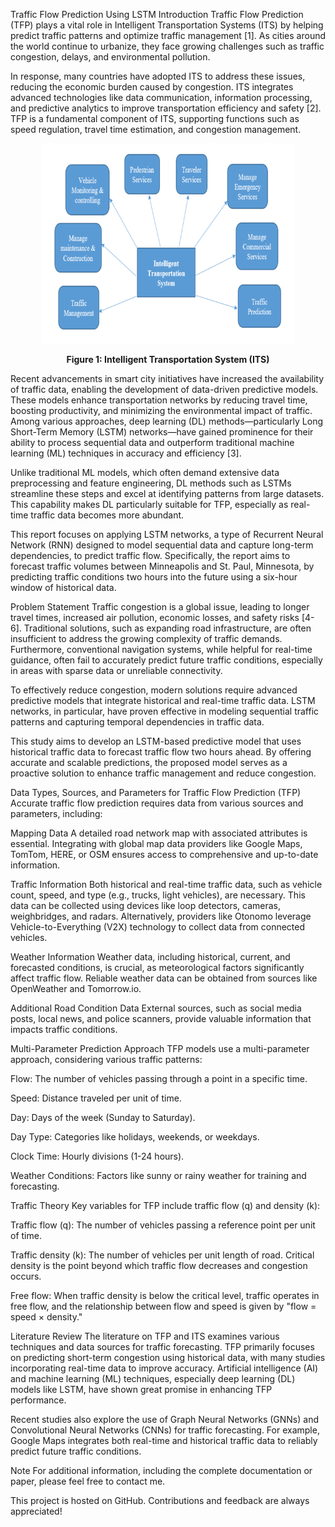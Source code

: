 Traffic Flow Prediction Using LSTM
Introduction
Traffic Flow Prediction (TFP) plays a vital role in Intelligent Transportation Systems (ITS) by helping predict traffic patterns and optimize traffic management [1]. As cities around the world continue to urbanize, they face growing challenges such as traffic congestion, delays, and environmental pollution.

In response, many countries have adopted ITS to address these issues, reducing the economic burden caused by congestion. ITS integrates advanced technologies like data communication, information processing, and predictive analytics to improve transportation efficiency and safety [2]. TFP is a fundamental component of ITS, supporting functions such as speed regulation, travel time estimation, and congestion management.

<p align="center"> <img src="images/ITS2.png" alt="ITS" width="80%" height="320"> </p> <p align="center"> <b>Figure 1: Intelligent Transportation System (ITS)</b> </p>
Recent advancements in smart city initiatives have increased the availability of traffic data, enabling the development of data-driven predictive models. These models enhance transportation networks by reducing travel time, boosting productivity, and minimizing the environmental impact of traffic. Among various approaches, deep learning (DL) methods—particularly Long Short-Term Memory (LSTM) networks—have gained prominence for their ability to process sequential data and outperform traditional machine learning (ML) techniques in accuracy and efficiency [3].

Unlike traditional ML models, which often demand extensive data preprocessing and feature engineering, DL methods such as LSTMs streamline these steps and excel at identifying patterns from large datasets. This capability makes DL particularly suitable for TFP, especially as real-time traffic data becomes more abundant.

This report focuses on applying LSTM networks, a type of Recurrent Neural Network (RNN) designed to model sequential data and capture long-term dependencies, to predict traffic flow. Specifically, the report aims to forecast traffic volumes between Minneapolis and St. Paul, Minnesota, by predicting traffic conditions two hours into the future using a six-hour window of historical data.

Problem Statement
Traffic congestion is a global issue, leading to longer travel times, increased air pollution, economic losses, and safety risks [4-6]. Traditional solutions, such as expanding road infrastructure, are often insufficient to address the growing complexity of traffic demands. Furthermore, conventional navigation systems, while helpful for real-time guidance, often fail to accurately predict future traffic conditions, especially in areas with sparse data or unreliable connectivity.

To effectively reduce congestion, modern solutions require advanced predictive models that integrate historical and real-time traffic data. LSTM networks, in particular, have proven effective in modeling sequential traffic patterns and capturing temporal dependencies in traffic data.

This study aims to develop an LSTM-based predictive model that uses historical traffic data to forecast traffic flow two hours ahead. By offering accurate and scalable predictions, the proposed model serves as a proactive solution to enhance traffic management and reduce congestion.

Data Types, Sources, and Parameters for Traffic Flow Prediction (TFP)
Accurate traffic flow prediction requires data from various sources and parameters, including:

Mapping Data
A detailed road network map with associated attributes is essential. Integrating with global map data providers like Google Maps, TomTom, HERE, or OSM ensures access to comprehensive and up-to-date information.

Traffic Information
Both historical and real-time traffic data, such as vehicle count, speed, and type (e.g., trucks, light vehicles), are necessary. This data can be collected using devices like loop detectors, cameras, weighbridges, and radars. Alternatively, providers like Otonomo leverage Vehicle-to-Everything (V2X) technology to collect data from connected vehicles.

Weather Information
Weather data, including historical, current, and forecasted conditions, is crucial, as meteorological factors significantly affect traffic flow. Reliable weather data can be obtained from sources like OpenWeather and Tomorrow.io.

Additional Road Condition Data
External sources, such as social media posts, local news, and police scanners, provide valuable information that impacts traffic conditions.

Multi-Parameter Prediction Approach
TFP models use a multi-parameter approach, considering various traffic patterns:

Flow: The number of vehicles passing through a point in a specific time.

Speed: Distance traveled per unit of time.

Day: Days of the week (Sunday to Saturday).

Day Type: Categories like holidays, weekends, or weekdays.

Clock Time: Hourly divisions (1-24 hours).

Weather Conditions: Factors like sunny or rainy weather for training and forecasting.

Traffic Theory
Key variables for TFP include traffic flow (q) and density (k):

Traffic flow (q): The number of vehicles passing a reference point per unit of time.

Traffic density (k): The number of vehicles per unit length of road. Critical density is the point beyond which traffic flow decreases and congestion occurs.

Free flow: When traffic density is below the critical level, traffic operates in free flow, and the relationship between flow and speed is given by "flow = speed × density."

Literature Review
The literature on TFP and ITS examines various techniques and data sources for traffic forecasting. TFP primarily focuses on predicting short-term congestion using historical data, with many studies incorporating real-time data to improve accuracy. Artificial intelligence (AI) and machine learning (ML) techniques, especially deep learning (DL) models like LSTM, have shown great promise in enhancing TFP performance.

Recent studies also explore the use of Graph Neural Networks (GNNs) and Convolutional Neural Networks (CNNs) for traffic forecasting. For example, Google Maps integrates both real-time and historical traffic data to reliably predict future traffic conditions.

Note
For additional information, including the complete documentation or paper, please feel free to contact me.

This project is hosted on GitHub. Contributions and feedback are always appreciated!

